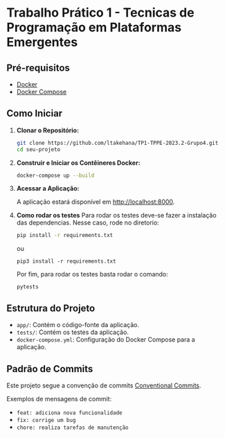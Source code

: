 # Trabalho Prático 1 - Tecnicas de Programação em Plataformas Emergentes

## Pré-requisitos

- [Docker](https://docs.docker.com/get-docker/)
- [Docker Compose](https://docs.docker.com/compose/install/)

## Como Iniciar

1. **Clonar o Repositório:**

    ```bash
    git clone https://github.com/ltakehana/TP1-TPPE-2023.2-Grupo4.git
    cd seu-projeto
    ```

2. **Construir e Iniciar os Contêineres Docker:**

    ```bash
    docker-compose up --build
    ```

3. **Acessar a Aplicação:**

    A aplicação estará disponível em [http://localhost:8000](http://localhost:8000).

4. **Como rodar os testes**
    Para rodar os testes deve-se fazer a instalação das dependencias. Nesse caso, rode no diretorio:

    ```bash
    pip install -r requirements.txt
    ```
    
    ou

    ```
    pip3 install -r requirements.txt
    ```

    Por fim, para rodar os testes basta rodar o comando:

    ```
    pytests
    ```

## Estrutura do Projeto

- `app/`: Contém o código-fonte da aplicação.
- `tests/`: Contém os testes da aplicação.
- `docker-compose.yml`: Configuração do Docker Compose para a aplicação.

## Padrão de Commits

Este projeto segue a convenção de commits [Conventional Commits](https://www.conventionalcommits.org/).

Exemplos de mensagens de commit:
- `feat: adiciona nova funcionalidade`
- `fix: corrige um bug`
- `chore: realiza tarefas de manutenção`
